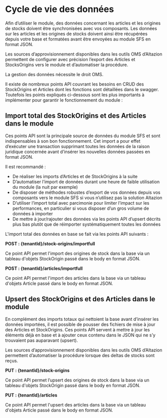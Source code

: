 # Cycle de vie des données

Afin d’utiliser le module, des données concernant les articles et les origines de stocks doivent être synchronisées avec vos composants. Les données sur les articles et les origines de stocks doivent ainsi être récupérées depuis votre base et formatées avant être envoyées au module SFS en format JSON. 

Les sources d’approvisionnement disponibles dans les outils OMS d’Altazion permettent de configurer avec précision l’export des Articles et StocksOrigins vers le module et d’automatiser la procédure.

La gestion des données nécessite le droit OMS.

Il existe de nombreux points API couvrant les besoins en CRUD des StockOrigins et Articles dont les fonctions sont détaillées dans le swagger. Toutefois les points expliqués ci-dessous sont les plus importants à implémenter pour garantir le fonctionnement du module :
## Import total des StockOrigins et des Articles dans le module
Ces points API sont la principale source de données du module SFS et sont indispensables à son bon fonctionnement. Cet import a pour effet d’exécuter une transaction supprimant toutes les données de la raison juridique concernée avant d’insérer les nouvelles données passées en format JSON.

Il est recommandé :
- De réaliser les imports d’Articles et de StockOrigins à la suite
- D’automatiser l’import de données durant une heure de faible utilisation du module (la nuit par exemple)
- De disposer de méthodes robustes d’export de vos données depuis vos composants vers le module SFS si vous n’utilisez pas la solution Altazion
- D’utiliser l’import total avec parcimonie pour limiter l’impact sur les performances, en particulier si vous disposer d’un gros volume de données à importer
- De mettre à jour/rajouter des données via les points API d’upsert décrits plus bas plutôt que de réimporter systématiquement toutes les données

L'import total des données en base se fait via les points API suivants : 

__POST : {tenantId}/stock-origins/importfull__

Ce point API permet l'import des origines de stock dans la base via un tableau d'objets StockOrigin passé dans le body en format JSON.

__POST : {tenantId}/articles/importfull__

Ce point API permet l'import des articles dans la base via un tableau d'objets Article passé dans le body en format JSON.

## Upsert des StockOrigins et des Articles dans le module
En complément des imports totaux qui nettoient la base avant d’insérer les données importées, il est possible de pousser des fichiers de mise à jour des Articles et StockOrigins. Ces points API servent à mettre à jour les éléments déjà en base et à ajouter ceux contenu dans le JSON qui ne s’y trouvaient pas auparavant (upsert).

Les sources d’approvisionnement disponibles dans les outils OMS d’Altazion permettent d’automatiser la procédure lorsque des deltas de stocks sont reçus.

__PUT : {tenantId}/stock-origins__

Ce point API permet l’upsert des origines de stock dans la base via un tableau d'objets StockOrigin passé dans le body en format JSON.

__PUT : {tenantId}/articles__

Ce point API permet l'upsert des articles dans la base via un tableau d'objets Article passé dans le body en format JSON.
